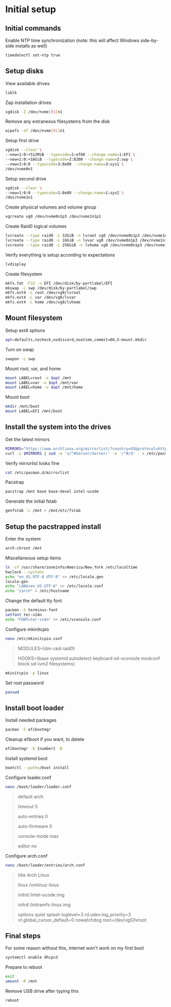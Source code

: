 # Initial setup

## Initial commands

Enable NTP time synchronization (note: this will affect Windows side-by-side installs as well)

```bash
timedatectl set-ntp true
```

## Setup disks

View available drives
```bash
lsblk
```

Zap installation drives
```bash
sgdisk -Z /dev/nvme[01]n1
```

Remove any extraneous filesystems from the disk
```bash
wipefs -af /dev/nvme[01]n1
```

Setup first drive
```bash
sgdisk --clear \
--new=1:0:+512MiB --typecode=1:ef00 --change-name=1:EFI \
--new=2:0:+16GiB --typecode=2:8200 --change-name=2:swp \
--new=3:0:0 --typecode=3:8e00 --change-name=3:sys1 \
/dev/nvme0n1
```

Setup second drive
```bash
sgdisk --clear \
--new=1:0:0 --typecode=1:8e00 --change-name=1:sys2 \
/dev/nvme1n1
```

Create physical volumes and volume group
```bash
vgcreate vg0 /dev/nvme0n1p3 /dev/nvme1n1p1
```

Create Raid0 logical volumes
```bash
lvcreate --type raid0 -L 32GiB -n lvroot vg0 /dev/nvme0n1p3 /dev/nvme1n1p1
lvcreate --type raid0 -L 16GiB -n lvvar vg0 /dev/nvme0n1p3 /dev/nvme1n1p1
lvcreate --type raid0 -L 256GiB -n lvhome vg0 /dev/nvme0n1p3 /dev/nvme1n1p1
```

Verify everything is setup according to expectations
```bash
lvdisplay
```

Create filesystem
```bash
mkfs.fat -F32 -n EFI /dev/disk/by-partlabel/EFI
mkswap -L swp /dev/disk/by-partlabel/swp
mkfs.ext4 -L root /dev/vg0/lvroot
mkfs.ext4 -L var /dev/vg0/lvvar
mkfs.ext4 -L home /dev/vg0/lvhome
```

## Mount filesystem

Setup ext4 options
```bash
opt=defaults,nocheck,nodiscard,noatime,commit=60,X-mount.mkdir
```

Turn on swap
```bash
swapon -L swp
```

Mount root, var, and home
```bash
mount LABEL=root -o $opt /mnt
mount LABEL=var -o $opt /mnt/var
mount LABEL=home -o $opt /mnt/home
```

Mount boot
```bash
mkdir /mnt/boot
mount LABEL=EFI /mnt/boot
```

## Install the system into the drives

Get the latest mirrors
```bash
MIRRORS="https://www.archlinux.org/mirrorlist/?country=US&protocol=https&ip_version=4&use_mirror_status=on"
curl -s $MIRRORS | sed -e 's/^#Server/Server/' -e '/^#/d' - > /etc/pacman.d/mirrorlist
```

Verify mirrorlist looks fine
```bash
cat /etc/pacman.d/mirrorlist
```

Pacstrap
```bash
pacstrap /mnt base base-devel intel-ucode
```

Generate the initial fstab
```bash
genfstab -L /mnt > /mnt/etc/fstab
```

## Setup the pacstrapped install

Enter the system
```bash
arch-chroot /mnt
```

Miscellaneous setup items
```bash
ln -sf /usr/share/zoneinfo/America/New_York /etc/localtime
hwclock --systohc
echo "en_US.UTF-8 UTF-8" >> /etc/locale.gen
locale-gen
echo "LANG=en_US.UTF-8" >> /etc/locale.conf
echo "zarch" > /etc/hostname
```

Change the default tty font
```bash
pacman -S terminus-font
setfont ter-v14n
echo "FONT=ter-v14n" >> /etc/vconsole.conf
```

Configure mkinitcpio
```bash
nano /etc/mkinitcpio.conf
```
> MODULES=(dm-raid raid0)
>
> HOOKS=(base systemd autodetect keyboard sd-vconsole modconf block sd-lvm2 filesystems)

```bash
mkinitcpio -p linux
```

Set root password
```bash
passwd
```

## Install boot loader

Install needed packages
```bash
pacman -S efibootmgr
```

Cleanup efiboot if you want, to delete
```bash
efibootmgr -b {number} -B
```

Install systemd boot
```bash
bootctl --path=/boot install
```

Configure loader.conf
```bash
nano /boot/loader/loader.conf
```
> default arch
>
> timeout 5
>
> auto-entries 0
>
> auto-firmware 0
>
> console-mode max
>
> editor no

Configure arch.conf
```bash
nano /boot/loader/entries/arch.conf
```
> title Arch Linux
>
> linux /vmlinuz-linux
>
> initrd /intel-ucode.img
>
> initrd /initramfs-linux.img
>
> options quiet splash loglevel=3 rd.udev.log_priority=3 vt.global_cursor_default=0 nowatchdog root=/dev/vg0/lvroot

## Final steps

For some reason without this, internet won't work on my first boot
```bash
systemctl enable dhcpcd
```

Prepare to reboot
```bash
exit
umount -R /mnt
```

Remove USB drive after typing this
```bash
reboot
```
